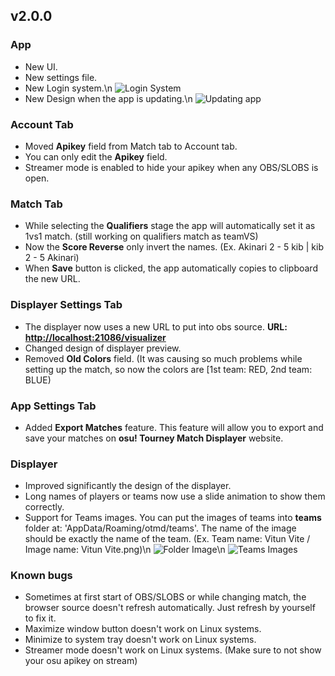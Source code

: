 ## v2.0.0

### App

- New UI.
- New settings file.
- New Login system.\n
  ![Login System](https://akinariosu.s-ul.eu/cB0twF37)
- New Design when the app is updating.\n
  ![Updating app](https://akinariosu.s-ul.eu/Wv3Z53E1)

### Account Tab

- Moved **Apikey** field from Match tab to Account tab.
- You can only edit the **Apikey** field.
- Streamer mode is enabled to hide your apikey when any OBS/SLOBS is open.

### Match Tab

- While selecting the **Qualifiers** stage the app will automatically set it as 1vs1 match. (still working on qualifiers match as teamVS)
- Now the **Score Reverse** only invert the names. (Ex. Akinari 2 - 5 kib | kib 2 - 5 Akinari)
- When **Save** button is clicked, the app automatically copies to clipboard the new URL.

### Displayer Settings Tab

- The displayer now uses a new URL to put into obs source. **URL: <http://localhost:21086/visualizer>**
- Changed design of displayer preview.
- Removed **Old Colors** field. (It was causing so much problems while setting up the match, so now the colors are [1st team: RED, 2nd team: BLUE)

### App Settings Tab

- Added **Export Matches** feature.
  This feature will allow you to export and save your matches on **osu! Tourney Match Displayer** website.

### Displayer

- Improved significantly the design of the displayer.
- Long names of players or teams now use a slide animation to show them correctly.
- Support for Teams images. You can put the images of teams into **teams** folder at: 'AppData/Roaming/otmd/teams'.
  The name of the image should be exactly the name of the team. (Ex. Team name: Vitun Vite / Image name: Vitun Vite.png)\n
  ![Folder Image](https://akinariosu.s-ul.eu/5bguE7xn)\n
  ![Teams Images](https://akinariosu.s-ul.eu/dZDnLS5a)

### Known bugs

- Sometimes at first start of OBS/SLOBS or while changing match, the browser source doesn't refresh automatically. Just refresh by yourself to fix it.
- Maximize window button doesn't work on Linux systems.
- Minimize to system tray doesn't work on Linux systems.
- Streamer mode doesn't work on Linux systems. (Make sure to not show your osu apikey on stream)
